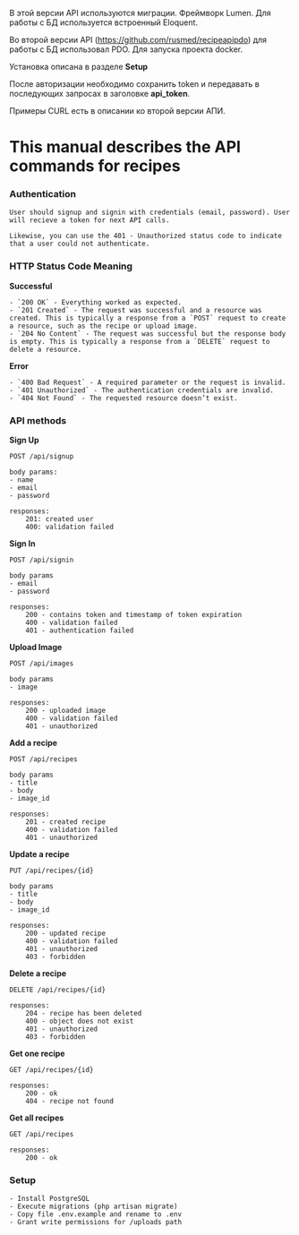 В этой версии API используются миграции. Фреймворк Lumen. Для работы с БД используется встроенный Eloquent. 

Во второй версии API (https://github.com/rusmed/recipeapipdo) для работы с БД использовал PDO. Для запуска проекта docker.

Установка описана в разделе **Setup** 

После авторизации необходимо сохранить token и передавать в последующих запросах в заголовке **api_token**.

Примеры CURL есть в описании ко второй версии АПИ.

# This manual describes the API commands for recipes

### Authentication

    User should signup and signin with credentials (email, password). User will recieve a token for next API calls.
    
    Likewise, you can use the 401 - Unauthorized status code to indicate that a user could not authenticate.
    
### HTTP Status Code Meaning

**Successful**

    - `200 OK` - Everything worked as expected.
    - `201 Created` - The request was successful and a resource was created. This is typically a response from a `POST` request to create a resource, such as the recipe or upload image.
    - `204 No Content` - The request was successful but the response body is empty. This is typically a response from a `DELETE` request to delete a resource.

**Error**

    - `400 Bad Request` - A required parameter or the request is invalid.
    - `401 Unauthorized` - The authentication credentials are invalid.
    - `404 Not Found` - The requested resource doesn’t exist.
    
### API methods

**Sign Up**

    POST /api/signup
    
    body params:
    - name
    - email
    - password
    
    responses:
        201: created user
        400: validation failed
    
**Sign In**

    POST /api/signin
    
    body params
    - email
    - password
    
    responses:
        200 - contains token and timestamp of token expiration
        400 - validation failed
        401 - authentication failed
        
**Upload Image**

    POST /api/images
    
    body params
    - image
    
    responses:
        200 - uploaded image
        400 - validation failed
        401 - unauthorized
        
**Add a recipe**

    POST /api/recipes
    
    body params
    - title
    - body
    - image_id
    
    responses:
        201 - created recipe
        400 - validation failed
        401 - unauthorized
        
**Update a recipe**

    PUT /api/recipes/{id}
    
    body params
    - title
    - body
    - image_id
    
    responses:
        200 - updated recipe
        400 - validation failed
        401 - unauthorized
        403 - forbidden
        
**Delete a recipe**

    DELETE /api/recipes/{id}
    
    responses:
        204 - recipe has been deleted
        400 - object does not exist
        401 - unauthorized
        403 - forbidden
        
**Get one recipe**

    GET /api/recipes/{id}
      
    responses:
        200 - ok
        404 - recipe not found
            
**Get all recipes**

    GET /api/recipes
      
    responses:
        200 - ok
        
### Setup

    - Install PostgreSQL
    - Execute migrations (php artisan migrate)
    - Copy file .env.example and rename to .env
    - Grant write permissions for /uploads path 